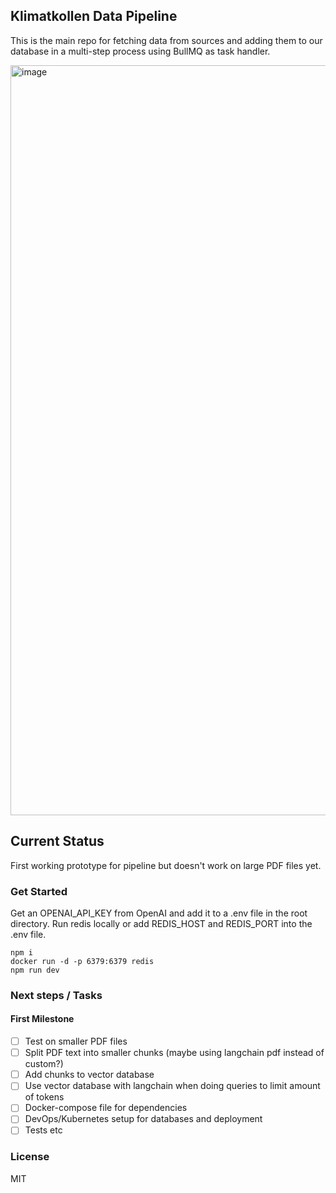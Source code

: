 ## Klimatkollen Data Pipeline

This is the main repo for fetching data from sources and adding them to our database in a multi-step process using BullMQ as task handler. 

<img width="1200" alt="image" src="https://github.com/Klimatbyran/data-pipeline/assets/395843/d280fbc0-6fd9-496e-a487-9b37c3ab179f">


## Current Status

First working prototype for pipeline but doesn't work on large PDF files yet.

### Get Started
Get an OPENAI_API_KEY from OpenAI and add it to a .env file in the root directory. Run redis locally or add REDIS_HOST and REDIS_PORT into the .env file.

    npm i
    docker run -d -p 6379:6379 redis
    npm run dev

### Next steps / Tasks

#### First Milestone
- [ ] Test on smaller PDF files
- [ ] Split PDF text into smaller chunks (maybe using langchain pdf instead of custom?)
- [ ] Add chunks to vector database
- [ ] Use vector database with langchain when doing queries to limit amount of tokens
- [ ] Docker-compose file for dependencies
- [ ] DevOps/Kubernetes setup for databases and deployment
- [ ] Tests etc

### License

MIT
